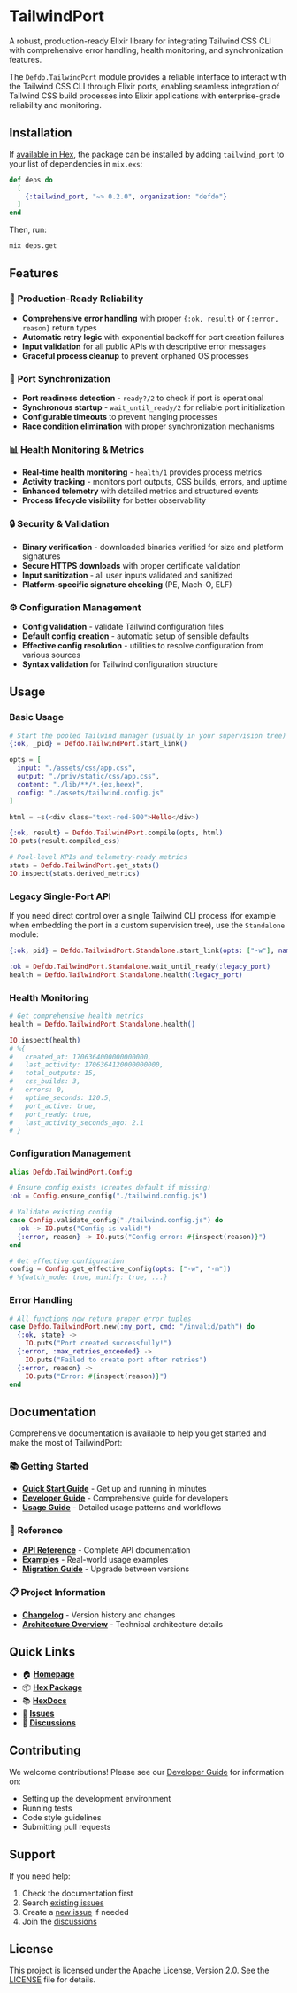 # TailwindPort

A robust, production-ready Elixir library for integrating Tailwind CSS CLI with comprehensive error handling, health monitoring, and synchronization features.

The `Defdo.TailwindPort` module provides a reliable interface to interact with the Tailwind CSS CLI through Elixir ports, enabling seamless integration of Tailwind CSS build processes into Elixir applications with enterprise-grade reliability and monitoring.

## Installation

If [available in Hex](https://defdo.hexdocs.pm/tailwind_port), the package can be installed
by adding `tailwind_port` to your list of dependencies in `mix.exs`:

```elixir
def deps do
  [
    {:tailwind_port, "~> 0.2.0", organization: "defdo"}
  ]
end
```

Then, run:

```sh
mix deps.get
```

## Features

### 🚀 **Production-Ready Reliability**
- **Comprehensive error handling** with proper `{:ok, result}` or `{:error, reason}` return types
- **Automatic retry logic** with exponential backoff for port creation failures
- **Input validation** for all public APIs with descriptive error messages
- **Graceful process cleanup** to prevent orphaned OS processes

### 🔄 **Port Synchronization**
- **Port readiness detection** - `ready?/2` to check if port is operational
- **Synchronous startup** - `wait_until_ready/2` for reliable port initialization
- **Configurable timeouts** to prevent hanging processes
- **Race condition elimination** with proper synchronization mechanisms

### 📊 **Health Monitoring & Metrics**
- **Real-time health monitoring** - `health/1` provides process metrics
- **Activity tracking** - monitors port outputs, CSS builds, errors, and uptime
- **Enhanced telemetry** with detailed metrics and structured events
- **Process lifecycle visibility** for better observability

### 🔒 **Security & Validation**
- **Binary verification** - downloaded binaries verified for size and platform signatures
- **Secure HTTPS downloads** with proper certificate validation
- **Input sanitization** - all user inputs validated and sanitized
- **Platform-specific signature checking** (PE, Mach-O, ELF)

### ⚙️ **Configuration Management**
- **Config validation** - validate Tailwind configuration files
- **Default config creation** - automatic setup of sensible defaults
- **Effective config resolution** - utilities to resolve configuration from various sources
- **Syntax validation** for Tailwind configuration structure

## Usage

### Basic Usage

```elixir
# Start the pooled Tailwind manager (usually in your supervision tree)
{:ok, _pid} = Defdo.TailwindPort.start_link()

opts = [
  input: "./assets/css/app.css",
  output: "./priv/static/css/app.css",
  content: "./lib/**/*.{ex,heex}",
  config: "./assets/tailwind.config.js"
]

html = ~s(<div class="text-red-500">Hello</div>)

{:ok, result} = Defdo.TailwindPort.compile(opts, html)
IO.puts(result.compiled_css)

# Pool-level KPIs and telemetry-ready metrics
stats = Defdo.TailwindPort.get_stats()
IO.inspect(stats.derived_metrics)
```

### Legacy Single-Port API

If you need direct control over a single Tailwind CLI process (for example when
embedding the port in a custom supervision tree), use the `Standalone` module:

```elixir
{:ok, pid} = Defdo.TailwindPort.Standalone.start_link(opts: ["-w"], name: :legacy_port)

:ok = Defdo.TailwindPort.Standalone.wait_until_ready(:legacy_port)
health = Defdo.TailwindPort.Standalone.health(:legacy_port)
```

### Health Monitoring

```elixir
# Get comprehensive health metrics
health = Defdo.TailwindPort.Standalone.health()

IO.inspect(health)
# %{
#   created_at: 1706364000000000000,
#   last_activity: 1706364120000000000,
#   total_outputs: 15,
#   css_builds: 3,
#   errors: 0,
#   uptime_seconds: 120.5,
#   port_active: true,
#   port_ready: true,
#   last_activity_seconds_ago: 2.1
# }
```

### Configuration Management

```elixir
alias Defdo.TailwindPort.Config

# Ensure config exists (creates default if missing)
:ok = Config.ensure_config("./tailwind.config.js")

# Validate existing config
case Config.validate_config("./tailwind.config.js") do
  :ok -> IO.puts("Config is valid!")
  {:error, reason} -> IO.puts("Config error: #{inspect(reason)}")
end

# Get effective configuration
config = Config.get_effective_config(opts: ["-w", "-m"])
# %{watch_mode: true, minify: true, ...}
```

### Error Handling

```elixir
# All functions now return proper error tuples
case Defdo.TailwindPort.new(:my_port, cmd: "/invalid/path") do
  {:ok, state} -> 
    IO.puts("Port created successfully!")
  {:error, :max_retries_exceeded} -> 
    IO.puts("Failed to create port after retries")
  {:error, reason} -> 
    IO.puts("Error: #{inspect(reason)}")
end
```


## Documentation

Comprehensive documentation is available to help you get started and make the most of TailwindPort:

### 📚 **Getting Started**
- **[Quick Start Guide](guides/QUICK_START.md)** - Get up and running in minutes
- **[Developer Guide](guides/DEVELOPER_GUIDE.md)** - Comprehensive guide for developers
- **[Usage Guide](guides/USAGE.md)** - Detailed usage patterns and workflows

### 📖 **Reference**
- **[API Reference](guides/API_REFERENCE.md)** - Complete API documentation
- **[Examples](guides/EXAMPLES.md)** - Real-world usage examples
- **[Migration Guide](guides/MIGRATION_GUIDE.md)** - Upgrade between versions

### 📋 **Project Information**
- **[Changelog](CHANGELOG.md)** - Version history and changes
- **[Architecture Overview](CLAUDE.md)** - Technical architecture details

## Quick Links

- 🏠 **[Homepage](https://github.com/defdo-dev/tailwind_cli_port)**
- 📦 **[Hex Package](https://hex.pm/packages/tailwind_port)**
- 📚 **[HexDocs](https://hexdocs.pm/tailwind_port)**
- 🐛 **[Issues](https://github.com/defdo-dev/tailwind_cli_port/issues)**
- 💬 **[Discussions](https://github.com/defdo-dev/tailwind_cli_port/discussions)**

## Contributing

We welcome contributions! Please see our [Developer Guide](guides/DEVELOPER_GUIDE.md) for information on:

- Setting up the development environment
- Running tests
- Code style guidelines
- Submitting pull requests

## Support

If you need help:

1. Check the documentation first
2. Search [existing issues](https://github.com/defdo-dev/tailwind_cli_port/issues)
3. Create a [new issue](https://github.com/defdo-dev/tailwind_cli_port/issues/new) if needed
4. Join the [discussions](https://github.com/defdo-dev/tailwind_cli_port/discussions)

## License

This project is licensed under the Apache License, Version 2.0. See the [LICENSE](LICENSE) file for details.
